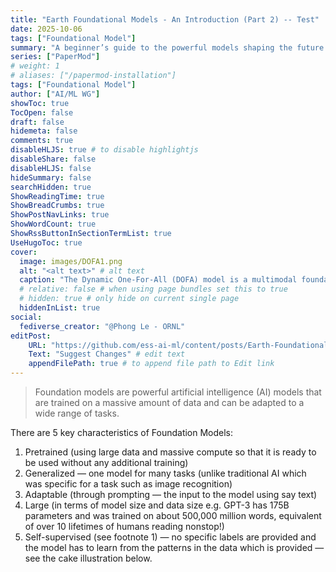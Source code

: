 ```yaml
---
title: "Earth Foundational Models - An Introduction (Part 2) -- Test"
date: 2025-10-06
tags: ["Foundational Model"]
summary: "A beginner’s guide to the powerful models shaping the future of Earth science"
series: ["PaperMod"]
# weight: 1
# aliases: ["/papermod-installation"]
tags: ["Foundational Model"]
author: ["AI/ML WG"]
showToc: true
TocOpen: false
draft: false
hidemeta: false
comments: true
disableHLJS: true # to disable highlightjs
disableShare: false
disableHLJS: false
hideSummary: false
searchHidden: true
ShowReadingTime: true
ShowBreadCrumbs: true
ShowPostNavLinks: true
ShowWordCount: true
ShowRssButtonInSectionTermList: true
UseHugoToc: true
cover:
  image: images/DOFA1.png
  alt: "<alt text>" # alt text
  caption: "The Dynamic One-For-All (DOFA) model is a multimodal foundation model tailored for remote sensing and Earth observation tasks (Source: esri.com)"
  # relative: false # when using page bundles set this to true
  # hidden: true # only hide on current single page
  hiddenInList: true
social:
  fediverse_creator: "@Phong Le - ORNL"
editPost:
    URL: "https://github.com/ess-ai-ml/content/posts/Earth-Foundational-Models-part2/index.md"
    Text: "Suggest Changes" # edit text
    appendFilePath: true # to append file path to Edit link
---
```


> Foundation models are powerful artificial intelligence (AI) models that are trained on a massive amount of data and can be adapted to a wide range of tasks.

There are 5 key characteristics of Foundation Models:

1. Pretrained (using large data and massive compute so that it is ready to be used without any additional training)
2. Generalized — one model for many tasks (unlike traditional AI which was specific for a task such as image recognition)
3. Adaptable (through prompting — the input to the model using say text)
4. Large (in terms of model size and data size e.g. GPT-3 has 175B parameters and was trained on about 500,000 million words, equivalent of over 10 lifetimes of humans reading nonstop!)
5. Self-supervised (see footnote 1) — no specific labels are provided and the model has to learn from the patterns in the data which is provided — see the cake illustration below.
